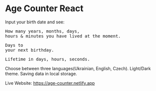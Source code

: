 # Age Counter React

 Input your birth date and see:
    <pre>How many years, months, days, hours & minutes you have lived at the moment.</pre>
    <pre>Days to your next birthday.</pre>
    <pre>Lifetime in days, hours, seconds.</pre>
    Choose between three languages(Ukrainian, English, Czech).
    Light/Dark theme.
    Saving data in local storage.


Live Website: 
https://age-counter.netlify.app

